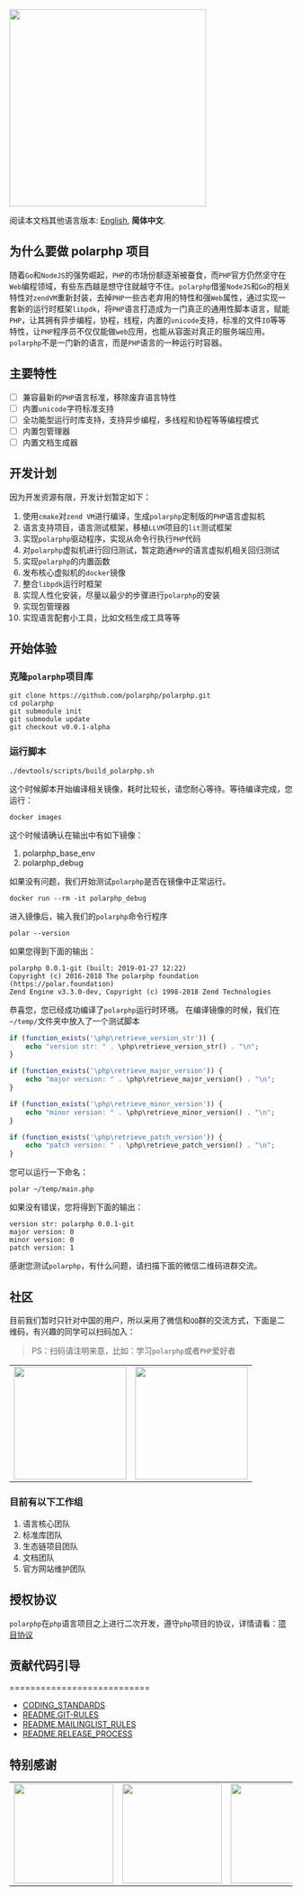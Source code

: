 <img width="350" src ="https://raw.githubusercontent.com/polarphp/polarphp/master/assets/images/polarphp.png?sanitize=true"/>

阅读本文档其他语言版本: [English](README.en_US.md), **简体中文**.

## 为什么要做 polarphp 项目

随着`Go`和`NodeJS`的强势崛起，`PHP`的市场份额逐渐被蚕食，而`PHP`官方仍然坚守在`Web`编程领域，有些东西越是想守住就越守不住。`polarphp`借鉴`NodeJS`和`Go`的相关特性对`zendVM`重新封装，去掉`PHP`一些古老弃用的特性和强`Web`属性，通过实现一套新的运行时框架`libpdk`，将`PHP`语言打造成为一门真正的通用性脚本语言，赋能`PHP`，让其拥有异步编程，协程，线程，内置的`unicode`支持，标准的文件`IO`等等特性，让`PHP`程序员不仅仅能做`web`应用，也能从容面对真正的服务端应用。`polarphp`不是一门新的语言，而是`PHP`语言的一种运行时容器。

## 主要特性

- [ ] 兼容最新的`PHP`语言标准，移除废弃语言特性
- [ ] 内置`unicode`字符标准支持
- [ ] 全功能型运行时库支持，支持异步编程，多线程和协程等等编程模式
- [ ] 内置包管理器
- [ ] 内置文档生成器

## 开发计划

因为开发资源有限，开发计划暂定如下：

1. 使用`cmake`对`zend VM`进行编译，生成`polarphp`定制版的`PHP`语言虚拟机
2. 语言支持项目，语言测试框架，移植`LLVM`项目的`lit`测试框架
3. 实现`polarphp`驱动程序，实现从命令行执行`PHP`代码
4. 对`polarphp`虚拟机进行回归测试，暂定跑通`PHP`的语言虚拟机相关回归测试
5. 实现`polarphp`的内置函数
6. 发布核心虚拟机的`docker`镜像
7. 整合`libpdk`运行时框架
8. 实现人性化安装，尽量以最少的步骤进行`polarphp`的安装
9. 实现包管理器
10. 实现语言配套小工具，比如文档生成工具等等

## 开始体验

### 克隆`polarphp`项目库
```
git clone https://github.com/polarphp/polarphp.git
cd polarphp
git submodule init
git submodule update
git checkout v0.0.1-alpha
```
### 运行脚本
```
./devtools/scripts/build_polarphp.sh
```
这个时候脚本开始编译相关镜像，耗时比较长，请您耐心等待。等待编译完成，您运行：
```
docker images
```
这个时候请确认在输出中有如下镜像：
1. polarphp_base_env
2. polarphp_debug

如果没有问题，我们开始测试`polarphp`是否在镜像中正常运行。
```
docker run --rm -it polarphp_debug
```
进入镜像后，输入我们的`polarphp`命令行程序
```
polar --version
```
如果您得到下面的输出：
```
polarphp 0.0.1-git (built: 2019-01-27 12:22)
Copyright (c) 2016-2018 The polarphp foundation (https://polar.foundation)
Zend Engine v3.3.0-dev, Copyright (c) 1998-2018 Zend Technologies
```
恭喜您，您已经成功编译了`polarphp`运行时环境。
在编译镜像的时候，我们在`~/temp/`文件夹中放入了一个测试脚本
```php
if (function_exists('\php\retrieve_version_str')) {
    echo "version str: " . \php\retrieve_version_str() . "\n";
}

if (function_exists('\php\retrieve_major_version')) {
    echo "major version: " . \php\retrieve_major_version() . "\n";
}

if (function_exists('\php\retrieve_minor_version')) {
    echo "minor version: " . \php\retrieve_minor_version() . "\n";
}

if (function_exists('\php\retrieve_patch_version')) {
    echo "patch version: " . \php\retrieve_patch_version() . "\n";
}

```
您可以运行一下命名：
```
polar ~/temp/main.php
```
如果没有错误，您将得到下面的输出：
```
version str: polarphp 0.0.1-git
major version: 0
minor version: 0
patch version: 1
```
感谢您测试`polarphp`，有什么问题，请扫描下面的微信二维码进群交流。

## 社区
目前我们暂时只针对中国的用户，所以采用了微信和`QQ`群的交流方式，下面是二维码，有兴趣的同学可以扫码加入：

> PS：扫码请注明来意，比如：学习`polarphp`或者`PHP`爱好者

</div>
<table>
  <tbody>
    <tr>
      <td align="center" valign="middle">
        <a href="https://www.oschina.net/" target="_blank">
         <img width = "200" src="https://raw.githubusercontent.com/qcoreteam/zendapi/master/assets/images/qq.png"/>
        </a>
      </td>
      <td align="center" valign="middle">
        <a href="https://gitee.com/?from=polarphp.org" target="_blank">
          <img width = "200" src="https://raw.githubusercontent.com/qcoreteam/zendapi/master/assets/images/wechat.png"/></div>
        </a>
      </td>
    </tr><tr></tr>
  </tbody>
</table>

### 目前有以下工作组

1. 语言核心团队
2. 标准库团队
3. 生态链项目团队
4. 文档团队
5. 官方网站维护团队

## 授权协议

`polarphp`在`php`语言项目之上进行二次开发，遵守`php`项目的协议，详情请看：[项目协议](/LICENSE)

## 贡献代码引导
===========================
- [CODING_STANDARDS](docs/CODING_STANDARDS)
- [README.GIT-RULES](docs/README.GIT-RULES)
- [README.MAILINGLIST_RULES](docs/README.MAILINGLIST_RULES)
- [README.RELEASE_PROCESS](docs/README.RELEASE_PROCESS)

## 特别感谢
<!--特别感谢开始-->
<table>
  <tbody>
    <tr>
      <td align="center" valign="middle">
        <a href="https://www.oschina.net/" target="_blank">
          <img width="177px" src="https://raw.githubusercontent.com/polarphp/polarphp/master/assets/images/osc.svg?sanitize=true">
        </a>
      </td>
      <td align="center" valign="middle">
        <a href="https://gitee.com/?from=polarphp.org" target="_blank">
          <img width="177px" src="https://raw.githubusercontent.com/polarphp/polarphp/master/assets/images/gitee.svg?sanitize=true">
        </a>
      </td>
      <td align="center" valign="middle">
        <a href="http://www.hacknown.com/" target="_blank">
          <img width="177px" src="https://raw.githubusercontent.com/polarphp/polarphp/master/assets/images/hacknown.svg?sanitize=true">
        </a>
      </td>
    </tr><tr></tr>
  </tbody>
</table>
<!--特别感谢结束-->
